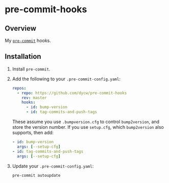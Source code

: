 # pre-commit-hooks

## Overview

My [`pre-commit`](https://pre-commit.com/) hooks.

## Installation

1. Install `pre-commit`.

1. Add the following to your `.pre-commit-config.yaml`:

   ```yaml
   repos:
     - repo: https://github.com/dycw/pre-commit-hooks
       rev: master
       hooks:
         - id: bump-version
         - id: tag-commits-and-push-tags
   ```

   These assume you use `.bumpversion.cfg` to control `bump2version`, and
   store the version number. If you use `setup.cfg`, which `bump2version` also
   supports, then add:

   ```yaml
   - id: bump-version
     args: [--setup-cfg]
   - id: tag-commits-and-push-tags
     args: [--setup-cfg]
   ```

1. Update your `.pre-commit-config.yaml`:

   ```bash
   pre-commit autoupdate
   ```
